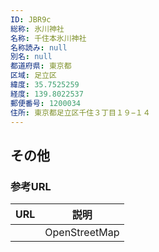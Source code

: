 ```yaml
---
ID: JBR9c
総称: 氷川神社
名称: 千住本氷川神社
名称読み: null
別名: null
都道府県: 東京都
区域: 足立区
緯度: 35.7525259
経度: 139.8022537
郵便番号: 1200034
住所: 東京都足立区千住３丁目１９−１４
---
```


## その他

### 参考URL

| URL | 説明          |
| --- | ------------- |
|     | OpenStreetMap |
